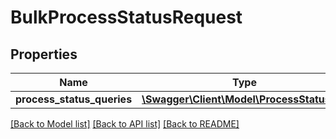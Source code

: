 # BulkProcessStatusRequest

## Properties
Name | Type | Description | Notes
------------ | ------------- | ------------- | -------------
**process_status_queries** | [**\Swagger\Client\Model\ProcessStatusId[]**](ProcessStatusId.md) |  | 

[[Back to Model list]](../README.md#documentation-for-models) [[Back to API list]](../README.md#documentation-for-api-endpoints) [[Back to README]](../README.md)


